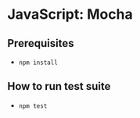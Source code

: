 JavaScript: Mocha
===================

## Prerequisites

* `npm install`

## How to run test suite

* `npm test`
